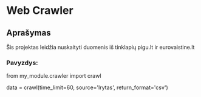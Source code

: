 # Web Crawler

## Aprašymas
Šis projektas leidžia nuskaityti duomenis iš tinklapių pigu.lt ir eurovaistine.lt

### Pavyzdys:
from my_module.crawler import crawl

data = crawl(time_limit=60, source='lrytas', return_format='csv')